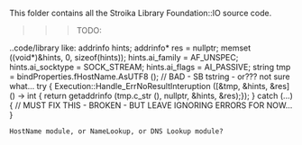 This folder contains all the Stroika Library Foundation::IO source code.



>>>TODO:

..code/library like:
    addrinfo hints;
    addrinfo* res = nullptr;
    memset ((void*)&hints, 0, sizeof(hints));
    hints.ai_family = AF_UNSPEC;
    hints.ai_socktype = SOCK_STREAM;
    hints.ai_flags = AI_PASSIVE;
    string  tmp =   bindProperties.fHostName.AsUTF8<string> (); // BAD - SB tstring - or??? not sure what...
    try {
        Execution::Handle_ErrNoResultInteruption ([&tmp, &hints, &res] () -> int { return getaddrinfo (tmp.c_str (), nullptr, &hints, &res);});
    }
    catch (...) {
        // MUST FIX THIS - BROKEN - BUT LEAVE IGNORING ERRORS FOR NOW...
    }

	HostName module, or NameLookup, or DNS Lookup module?


